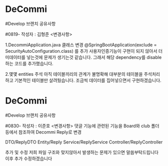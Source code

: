 # DeCommi
#Develop 브랜치 공유사항

#0819- 
작성자 : 김형준
<변경사항> 

1.DecommiApplication.java 클래스 변경 
@SpringBootApplication(exclude = SecurityAutoConfiguration.class) 를 추가
사용자인증기능이 구현이 되지 않아서 더미데이터를 넣는것에 문제가 생기는것 같습니다. 그래서 해당 dependency를 disable 하는 코드를 추가했습니다.

2.몇몇 entities 주석
아직 테이블끼리의 관계가 불명확해 대부분의 테이블을 주석처리하고 기본적인 테이블만 살려뒀습니다. 조금씩 데이터를 집어넣으면서 구현하겠습니다.

# DeCommi
#Develop 브랜치 공유사항

#0830- 
작성자 : 이준호
<변경사항> 
댓글 기능에 관련된 기능을 Board와 club 폴더 등에서 참조하여
Decommi Reply로 변경 

DTO/ReplyDTO
Entity/Reply
Service/ReplyService
Controller/ReplyController

추가 및 수정
저희 파일 구조와 맞지않아서 발생하는 문제가 있으면 말씀부탁드립니다 이후 추가 수정하겠습니다
